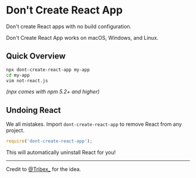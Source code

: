# Don't Create React App

Don't create React apps with no build configuration.

Don't Create React App works on macOS, Windows, and Linux.

## Quick Overview

```sh
npx dont-create-react-app my-app
cd my-app
vim not-react.js
```

*(npx comes with npm 5.2+ and higher)*

## Undoing React

We all mistakes. Import `dont-create-react-app` to remove React from any
project.

```javascript
require('dont-create-react-app');
```

This will automatically uninstall React for you!

---

Credit to [@Tribex_](https://twitter.com/Tribex_/status/962988894500225024) for
the idea.
